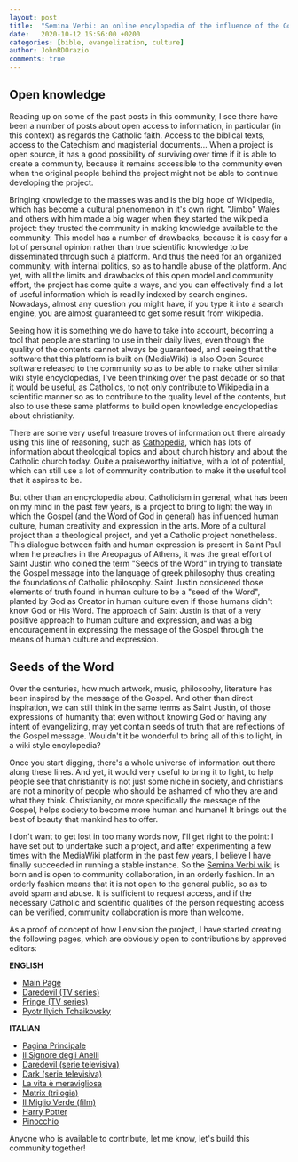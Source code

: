 ```yaml
---
layout: post
title:  "Semina Verbi: an online encylopedia of the influence of the Gospel on human culture"
date:   2020-10-12 15:56:00 +0200
categories: [bible, evangelization, culture]
author: JohnRDOrazio
comments: true
---
```


## Open knowledge

Reading up on some of the past posts in this community, I see there have been a number of posts about open access to information, 
in particular (in this context) as regards the Catholic faith. Access to the biblical texts, access to the Catechism and magisterial documents...
When a project is open source, it has a good possibility of surviving over time if it is able to create a community, 
because it remains accessible to the community even when the original people behind the project might not be able to continue developing the project.

Bringing knowledge to the masses was and is the big hope of Wikipedia, which has become a cultural phenomenon in it's own right.
"Jimbo" Wales and others with him made a big wager when they started the wikipedia project: they trusted the community in making knowledge available to the community.
This model has a number of drawbacks, because it is easy for a lot of personal opinion rather than true scientific knowledge to be disseminated through such a platform.
And thus the need for an organized community, with internal politics, so as to handle abuse of the platform.
And yet, with all the limits and drawbacks of this open model and community effort, the project has come quite a ways, 
and you can effectively find a lot of useful information which is readily indexed by search engines. 
Nowadays, almost any question you might have, if you type it into a search engine, you are almost guaranteed to get some result from wikipedia.

Seeing how it is something we do have to take into account, becoming a tool that people are starting to use in their daily lives, 
even though the quality of the contents cannot always be guaranteed, and seeing that the software that this platform is built on (MediaWiki) is also Open Source software
released to the community so as to be able to make other similar wiki style encyclopedias, I've been thinking over the past decade or so that it would be useful,
as Catholics, to not only contribute to Wikipedia in a scientific manner so as to contribute to the quality level of the contents,
but also to use these same platforms to build open knowledge encyclopedias about christianity.

There are some very useful treasure troves of information out there already using this line of reasoning, such as [Cathopedia](https://www.cathopedia.org/wiki/Main_Page), 
which has lots of information about theological topics and about church history and about the Catholic church today. Quite a praiseworthy initiative, with a lot of potential,
which can still use a lot of community contribution to make it the useful tool that it aspires to be.

But other than an encyclopedia about Catholicism in general, what has been on my mind in the past few years, is a project to bring to light the way in which the Gospel 
(and the Word of God in general) has influenced human culture, human creativity and expression in the arts. More of a cultural project than a theological project,
and yet a Catholic project nonetheless. This dialogue between faith and human expression is present in Saint Paul when he preaches in the Areopagus of Athens, 
it was the great effort of Saint Justin who coined the term "Seeds of the Word" in trying to translate the Gospel message into the language of greek philosophy
thus creating the foundations of Catholic philosophy. Saint Justin considered those elements of truth found in human culture to be a "seed of the Word", 
planted by God as Creator in human culture even if those humans didn't know God or His Word. The approach of Saint Justin is that of a very positive approach to human culture
and expression, and was a big encouragement in expressing the message of the Gospel through the means of human culture and expression.

## Seeds of the Word

Over the centuries, how much artwork, music, philosophy, literature has been inspired by the message of the Gospel. And other than direct inspiration, 
we can still think in the same terms as Saint Justin, of those expressions of humanity that even without knowing God or having any intent of evangelizing,
may yet contain seeds of truth that are reflections of the Gospel message. Wouldn't it be wonderful to bring all of this to light, in a wiki style encylopedia?

Once you start digging, there's a whole universe of information out there along these lines. And yet, it would very useful to bring it to light, 
to help people see that christianity is not just some niche in society, and christians are not a minority of people who should be ashamed of who they are and what they think.
Christianity, or more specifically the message of the Gospel, helps society to become more human and humane! It brings out the best of beauty that mankind has to offer.

I don't want to get lost in too many words now, I'll get right to the point: I have set out to undertake such a project, 
and after experimenting a few times with the MediaWiki platform in the past few years, I believe I have finally succeeded in running a stable instance.
So the [Semina Verbi wiki](https://seminaverbi.bibleget.io/) is born and is open to community collaboration, in an orderly fashion.
In an orderly fashion means that it is not open to the general public, so as to avoid spam and abuse. It is sufficient to request access, 
and if the necessary Catholic and scientific qualities of the person requesting access can be verified, community collaboration is more than welcome.

As a proof of concept of how I envision the project, I have started creating the following pages, which are obviously open to contributions by approved editors:

**ENGLISH**
* [Main Page](https://en.seminaverbi.bibleget.io/wiki/Main_Page)
* [Daredevil (TV series)](https://en.seminaverbi.bibleget.io/wiki/Daredevil_(TV_series))
* [Fringe (TV series)](https://en.seminaverbi.bibleget.io/wiki/Fringe_(TV_series))
* [Pyotr Ilyich Tchaikovsky](https://en.seminaverbi.bibleget.io/wiki/Pyotr_Ilyich_Tchaikovsky)

**ITALIAN**
* [Pagina Principale](https://it.seminaverbi.bibleget.io/wiki/Pagina_principale)
* [Il Signore degli Anelli](https://it.seminaverbi.bibleget.io/wiki/Il_Signore_degli_Anelli)
* [Daredevil (serie televisiva)](https://it.seminaverbi.bibleget.io/wiki/Daredevil_(serie_televisiva))
* [Dark (serie televisiva)](https://it.seminaverbi.bibleget.io/wiki/Dark_(serie_televisiva))
* [La vita è meravigliosa](https://it.seminaverbi.bibleget.io/wiki/La_vita_%C3%A8_meravigliosa)
* [Matrix (trilogia)](https://it.seminaverbi.bibleget.io/wiki/Matrix_(trilogia))
* [Il Miglio Verde (film)](https://it.seminaverbi.bibleget.io/wiki/Il_Miglio_Verde_(film))
* [Harry Potter](https://it.seminaverbi.bibleget.io/wiki/Harry_Potter)
* [Pinocchio](https://it.seminaverbi.bibleget.io/wiki/Pinocchio)

Anyone who is available to contribute, let me know, let's build this community together!

